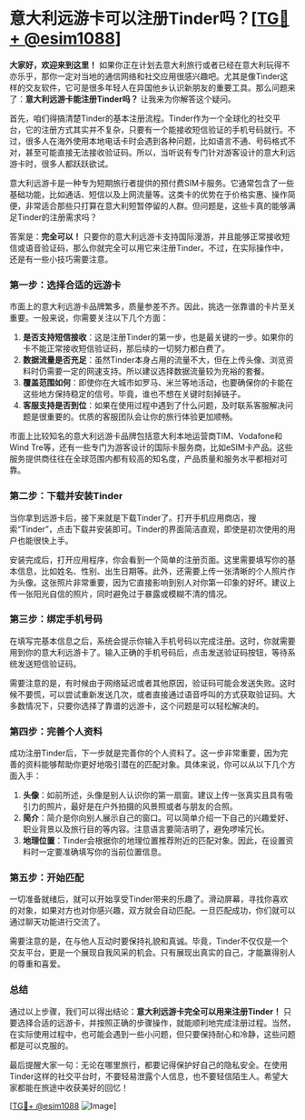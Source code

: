 # 意大利远游卡可以注册Tinder吗？[[TG💪+ @esim1088](https://t.me/s/esim1088)]

**大家好，欢迎来到这里！** 如果你正在计划去意大利旅行或者已经在意大利玩得不亦乐乎，那你一定对当地的通信网络和社交应用很感兴趣吧。尤其是像Tinder这样的交友软件，它可是很多年轻人在异国他乡认识新朋友的重要工具。那么问题来了：**意大利远游卡能注册Tinder吗？** 让我来为你解答这个疑问。

首先，咱们得搞清楚Tinder的基本注册流程。Tinder作为一个全球化的社交平台，它的注册方式其实并不复杂，只要有一个能接收短信验证的手机号码就行。不过，很多人在海外使用本地电话卡时会遇到各种问题，比如语言不通、号码格式不对，甚至可能直接无法接收验证码。所以，当听说有专门针对游客设计的意大利远游卡时，很多人都跃跃欲试。

意大利远游卡是一种专为短期旅行者提供的预付费SIM卡服务。它通常包含了一些基础功能，比如通话、短信以及上网流量等。这类卡的优势在于价格实惠、操作简便，非常适合那些只打算在意大利短暂停留的人群。但问题是，这些卡真的能够满足Tinder的注册需求吗？

答案是：**完全可以！** 只要你的意大利远游卡支持国际漫游，并且能够正常接收短信或语音验证码，那么你就完全可以用它来注册Tinder。不过，在实际操作中，还是有一些小技巧需要注意。

### 第一步：选择合适的远游卡

市面上的意大利远游卡品牌繁多，质量参差不齐。因此，挑选一张靠谱的卡片至关重要。一般来说，你需要关注以下几个方面：

1. **是否支持短信接收**：这是注册Tinder的第一步，也是最关键的一步。如果你的卡不能正常接收短信验证码，那后续的一切努力都白费了。
2. **数据流量是否充足**：虽然Tinder本身占用的流量不大，但在上传头像、浏览资料时仍需要一定的网速支持。所以建议选择数据流量较为充裕的套餐。
3. **覆盖范围如何**：即使你在大城市如罗马、米兰等地活动，也要确保你的卡能在这些地方保持稳定的信号。毕竟，谁也不想在关键时刻掉链子。
4. **客服支持是否到位**：如果在使用过程中遇到了什么问题，及时联系客服解决问题是很重要的。优质的客服团队会让你的旅行体验更加顺畅。

市面上比较知名的意大利远游卡品牌包括意大利本地运营商TIM、Vodafone和Wind Tre等，还有一些专门为游客设计的国际卡服务商，比如eSIM卡产品。这些服务提供商往往在全球范围内都有较高的知名度，产品质量和服务水平都相对可靠。

### 第二步：下载并安装Tinder

当你拿到远游卡后，接下来就是下载Tinder了。打开手机应用商店，搜索“Tinder”，点击下载并安装即可。Tinder的界面简洁直观，即使是初次使用的用户也能很快上手。

安装完成后，打开应用程序，你会看到一个简单的注册页面。这里需要填写你的基本信息，比如姓名、性别、出生日期等。此外，还需要上传一张清晰的个人照片作为头像。这张照片非常重要，因为它直接影响到别人对你第一印象的好坏。建议上传一张阳光自信的照片，同时避免过于暴露或模糊不清的情况。

### 第三步：绑定手机号码

在填写完基本信息之后，系统会提示你输入手机号码以完成注册。这时，你就需要用到你的意大利远游卡了。输入正确的手机号码后，点击发送验证码按钮，等待系统发送短信验证码。

需要注意的是，有时候由于网络延迟或者其他原因，验证码可能会发送失败。这时候不要慌，可以尝试重新发送几次，或者直接通过语音呼叫的方式获取验证码。大多数情况下，只要你选择了靠谱的远游卡，这个问题是可以轻松解决的。

### 第四步：完善个人资料

成功注册Tinder后，下一步就是完善你的个人资料了。这一步非常重要，因为完善的资料能够帮助你更好地吸引潜在的匹配对象。具体来说，你可以从以下几个方面入手：

1. **头像**：如前所述，头像是别人认识你的第一扇窗。建议上传一张真实且具有吸引力的照片，最好是在户外拍摄的风景照或者与朋友的合照。
2. **简介**：简介是你向别人展示自己的窗口。可以简单介绍一下自己的兴趣爱好、职业背景以及旅行目的等内容。注意语言要简洁明了，避免啰嗦冗长。
3. **地理位置**：Tinder会根据你的地理位置推荐附近的匹配对象。因此，在设置资料时一定要准确填写你的当前位置信息。

### 第五步：开始匹配

一切准备就绪后，就可以开始享受Tinder带来的乐趣了。滑动屏幕，寻找你喜欢的对象，如果对方也对你感兴趣，双方就会自动匹配。一旦匹配成功，你们就可以通过聊天功能进行交流了。

需要注意的是，在与他人互动时要保持礼貌和真诚。毕竟，Tinder不仅仅是一个交友平台，更是一个展现自我风采的机会。只有展现出真实的自己，才能赢得别人的尊重和喜爱。

### 总结

通过以上步骤，我们可以得出结论：**意大利远游卡完全可以用来注册Tinder！** 只要选择合适的远游卡，并按照正确的步骤操作，就能顺利地完成注册过程。当然，在实际使用过程中，也可能会遇到一些小问题，但只要保持耐心和冷静，这些问题都是可以克服的。

最后提醒大家一句：无论在哪里旅行，都要记得保护好自己的隐私安全。在使用Tinder这样的社交平台时，不要轻易泄露个人信息，也不要轻信陌生人。希望大家都能在旅途中收获美好的回忆！

[[TG💪+ @esim1088](https://t.me/s/esim1088) ![Image](https://i.postimg.cc/4NQfJmqS/Snipaste-2025-05-13-00-14-12.png)]